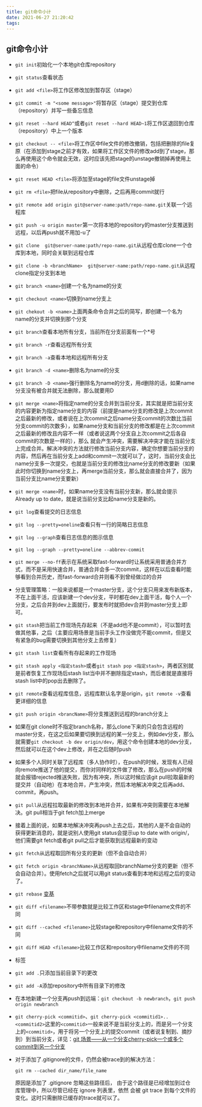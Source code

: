 ```yaml
---
title: git命令小计
date: 2021-06-27 21:20:42
tags:
---
```

## git命令小计

- `git init`初始化一个本地git仓库repository
- `git status`查看状态
- `git add <file>`将工作区修改加到暂存区（stage）
- `git commit -m "<some message>"`将暂存区（stage）提交到仓库（repository）并写一些备忘信息
- `git reset --hard HEAD^`或者`git reset --hard HEAD~1`将工作区退回到仓库（repository）中上一个版本
- `git checkout -- <file>`将工作区中file文件的修改撤销，包括把删除的file复原（在添加到stage之前才有效，如果将工作区文件的修改add到了stage，那么再使用这个命令就会无效，这时应该先把stage的unstage撤销掉再使用上面的命令）
- `git reset HEAD <file>`将添加至stage的file文件unstage掉
- `git rm <file>`把file从repository中删除，之后再用commit就行
- `git remote add origin git@server-name:path/repo-name.git`关联一个远程库
- `git push -u origin master`第一次将本地的repository的master分支推送到远程，以后再push就不用加-u了
- `git clone  git@server-name:path/repo-name.git`从远程仓库clone一个仓库到本地，同时会关联到远程仓库
- `git clone -b <branchName>  git@server-name:path/repo-name.git`从远程clone指定分支到本地
- `git branch <name>`创建一个名为name的分支
- `git checkout <name>`切换到name分支上
- `git chekout -b <name>`上面两条命令合并之后的简写，即创建一个名为name的分支并切换到那个分支
- `git branch`查看本地所有分支，当前所在分支前面有一个*号
- `git branch -r`查看远程所有分支
- `git branch -a`查看本地和远程所有分支
- `git branch -d <name>`删除名为name的分支
- `git branch -D <name>`强行删除名为name的分支，用d删除的话，如果name分支没有被合并就无法删除，那么就要用D
- `git merge <name>`将指定name的分支合并到当前分支，其实就是把当前分支的内容更新为指定name分支的内容（前提是name分支的修改是上次commit之后最新的修改，或者说在上次commit之后name分支commit的次数比当前分支commit的次数多），如果name分支和当前分支的修改都是在上次commit之后最新的修改且内容不一样（或者说这两个分支自上次commit之后各自commit的次数是一样的），那么 就会产生冲突，需要解决冲突才能在当前分支上完成合并。解决冲突的方法就行修改当前分支内容，确定你想要当前分支的内容，然后再在当前分支上add和commit一次就可以了，这时，当前分支会比name分支多一次提交，也就是当前分支的修改比name分支的修改要新（如果此时你切换到name分支上，再merge当前分支，那么就会直接合并了，因为当前分支比name分支要新）
- `git merge <name>`时，如果name分支没有当前分支新，那么就会提示Already up to date，就是说当前分支比起name分支是新的。
- `git log`查看提交的日志信息
- `git log --pretty=oneline`查看只有一行的简略日志信息
- `git log --graph`查看日志信息的图示信息
- `git log --graph --pretty=oneline --abbrev-commit`
- `git merge --no-ff`表示在系统采取fast-forward时让系统采用普通合并方式，而不是采用快速合并，普通合并会多一次commit，这样在以后查看时能够看到合并历史，而fast-forward合并则看不到曾经做过的合并
- 分支管理策略：一般来说都是一个master分支，这个分支只用来发布新版本，不在上面干活，应该新建一个dev分支，平时都在dev上面干活，每个人一个分支，之后合并到dev上面就行，要发布时就把dev合并到master分支上即可。
- `git stash`把当前工作现场先存起来（不是add也不是commit），可以暂时去做其他事，之后（主要应用场景是当前手头工作没做完不能commit，但是又有紧急的bug需要切换到其他分支上去修复）
- `git stash list`查看所有存起来的工作现场
- `git stash apply <指定stash>`或者`git stash pop <指定stash>`，两者区别就是前者恢复工作现场后stash list当中并不删除指定stash，而后者就是直接将stash list中的pop出去删除了。
- `git remote`查看远程库信息，远程库默认名字是origin，`git remote -v`查看更详细的信息
- `git push origin <brancName>`将分支推送到远程的branch分支上
- 如果在git clone时不指定branch名称，那么clone下来的只会包含远程的master分支，在这之后如果要切换到远程的某一分支上，例如dev分支，那么就需要`git checkout -b dev origin/dev`，用这个命令创建本地的dev分支，然后就可以在这个dev上修改，并在之后随时push
- 如果多个人同时关联了远程库（多人协作时），在push的时候，发现有人已经向remote推送了他的提交，而你对同样的文件做了修改，那么在push的时候就会报错rejected推送失败，因为有冲突，所以这时候应该git pull拉取最新的提交并（自动地）在本地合并，产生冲突，然后本地解决冲突之后再add、commit，再push。
- `git pull`从远程拉取最新的修改到本地并合并，如果有冲突则需要在本地解决。git pull相当于git fetch加上merge
- 接着上面的说，如果本地解决冲突再push上去之后，其他的人是不会自动的获得更新消息的，就是说别人使用git status会提示up to date with origin/<branchName>，他们需要git fetch或者git pull之后才能获取到远程最新的变动
- `git fetch`从远程取回所有分支的更新（但不会自动合并）
- `git fetch origin <branchName>`从远程取回branchName分支的更新（但不会自动合并）。使用fetch之后就可以用git status查看到本地和远程之后的变动了。
- `git rebase` [变基](https://blog.csdn.net/wangnan9279/article/details/79287631)
- `git diff <filename>`不带参数就是比较工作区和stage中filename文件的不同
- `git diff --cached <filename>`比较stage和repository中filename文件的不同
- `git diff HEAD <filename>`比较工作区和repository中filename文件的不同
- 标签
- `git add .`只添加当前目录下的更改
- `git add -A`添加repository中所有目录下的修改
- 在本地新建一个分支再push到远端：`git checkout -b newbranch`，`git push origin newbranch`
- `git cherry-pick <commitid>`、`git cherry-pick <commitid1>..<commitid2>`这里的`<commitid>`一般来说不是当前分支上的，而是另一个分支上的`<commitid>`，用于将另一个分支上的提交commit（或者说复制到、摘抄到）到当前分支，详见：[git 场景——从一个分支cherry-pick一个或多个commit到另一个分支](https://blog.csdn.net/w958796636/article/details/78492017)
- 对于添加了.gitignore的文件，仍然会被trace到的解决方法：

    `git rm --cached dir_name/file_name`

    原因是添加了 .gitignore 忽略这些路径后， 由于这个路径是已经增加到过仓库管理中，所以尽管已经在 ignore 列表里，依然 会被 git trace 到每个文件的变化。这时只需删除已缓存的trace就可以了。